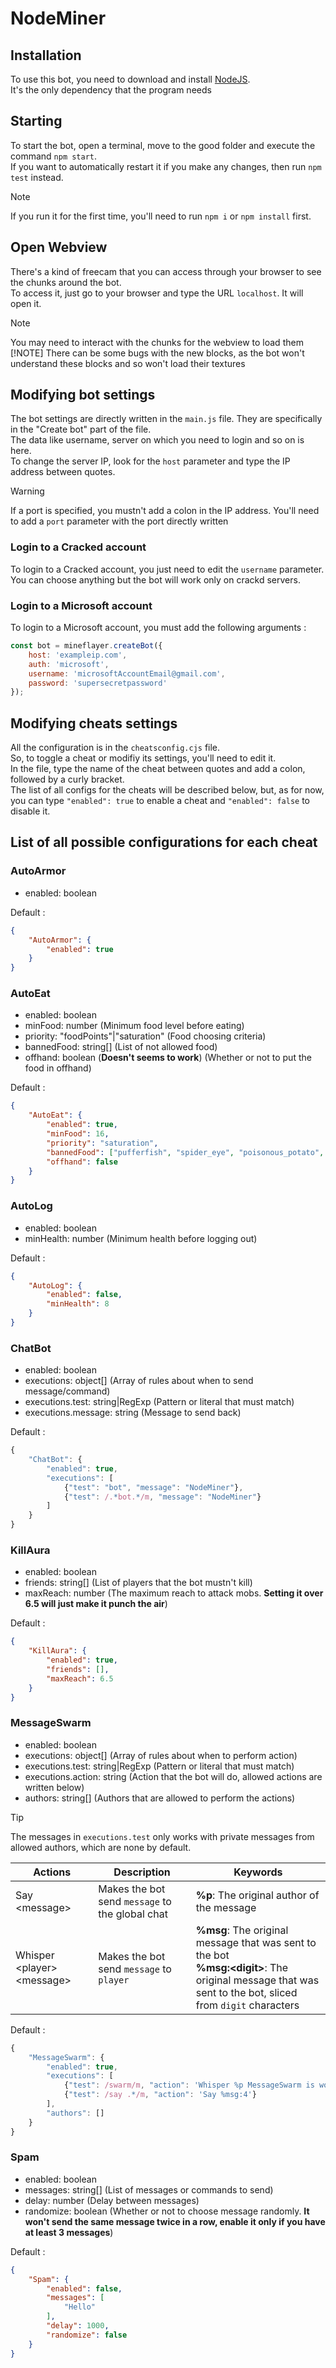 # NodeMiner

## Installation

To use this bot, you need to download and install [NodeJS](https://nodejs.org/en).  
It's the only dependency that the program needs  

## Starting

To start the bot, open a terminal, move to the good folder and execute the command `npm start`.  
If you want to automatically restart it if you make any changes, then run `npm test` instead.  
> [!NOTE]
> If you run it for the first time, you'll need to run `npm i` or `npm install` first.

## Open Webview

There's a kind of freecam that you can access through your browser to see the chunks around the bot.  
To access it, just go to your browser and type the URL `localhost`. It will open it.  
> [!NOTE]
> You may need to interact with the chunks for the webview to load them
> [!NOTE]
> There can be some bugs with the new blocks, as the bot won't understand these blocks and so won't load their textures

## Modifying bot settings

The bot settings are directly written in the `main.js` file. They are specifically in the "Create bot" part of the file.  
The data like username, server on which you need to login and so on is here.  
To change the server IP, look for the `host` parameter and type the IP address between quotes.
> [!WARNING]
> If a port is specified, you mustn't add a colon in the IP address. You'll need to add a `port` parameter with the port directly written

### Login to a Cracked account

To login to a Cracked account, you just need to edit the `username` parameter. You can choose anything but the bot will work only on crackd servers.

### Login to a Microsoft account

To login to a Microsoft account, you must add the following arguments :

```js
const bot = mineflayer.createBot({
    host: 'exampleip.com',
    auth: 'microsoft',
    username: 'microsoftAccountEmail@gmail.com',
    password: 'supersecretpassword'
});
```

## Modifying cheats settings

All the configuration is in the `cheatsconfig.cjs` file.  
So, to toggle a cheat or modifiy its settings, you'll need to edit it.  
In the file, type the name of the cheat between quotes and add a colon, followed by a curly bracket.  
The list of all configs for the cheats will be described below, but, as for now, you can type `"enabled": true` to enable a cheat and `"enabled": false` to disable it.

## List of all possible configurations for each cheat

### AutoArmor

- enabled: boolean  

Default :

```json
{
    "AutoArmor": {
        "enabled": true
    }
}
```

### AutoEat

- enabled: boolean
- minFood: number (Minimum food level before eating)
- priority: "foodPoints"|"saturation" (Food choosing criteria)
- bannedFood: string[] (List of not allowed food)
- offhand: boolean (**Doesn't seems to work**) (Whether or not to put the food in offhand)

Default :

```json
{
    "AutoEat": {
        "enabled": true,
        "minFood": 16,
        "priority": "saturation",
        "bannedFood": ["pufferfish", "spider_eye", "poisonous_potato", "rotten_flesh", "chorus_fruit", "chicken", "suspicious_stew", "golden_apple", "enchanted_golden_apple"],
        "offhand": false
    }
}
```

### AutoLog

- enabled: boolean
- minHealth: number (Minimum health before logging out)

Default :

```json
{
    "AutoLog": {
        "enabled": false,
        "minHealth": 8
    }
}
```

### ChatBot

- enabled: boolean
- executions: object[] (Array of rules about when to send message/command)
- executions.test: string|RegExp (Pattern or literal that must match)
- executions.message: string (Message to send back)

Default :

```js
{
    "ChatBot": {
        "enabled": true,
        "executions": [
            {"test": "bot", "message": "NodeMiner"},
            {"test": /.*bot.*/m, "message": "NodeMiner"}
        ]
    }
}
```

### KillAura

- enabled: boolean
- friends: string[] (List of players that the bot mustn't kill)
- maxReach: number (The maximum reach to attack mobs. **Setting it over 6.5 will just make it punch the air**)

Default :

```json
{
    "KillAura": {
        "enabled": true,
        "friends": [],
        "maxReach": 6.5
    }
}
```

### MessageSwarm

- enabled: boolean
- executions: object[] (Array of rules about when to perform action)
- executions.test: string|RegExp (Pattern or literal that must match)
- executions.action: string (Action that the bot will do, allowed actions are written below)
- authors: string[] (Authors that are allowed to perform the actions)

> [!TIP]
> The messages in `executions.test` only works with private messages from allowed authors, which are none by default.  

| Actions                           | Description                                     | Keywords                                                                                                                                                       |
|-----------------------------------|-------------------------------------------------|----------------------------------------------------------------------------------------------------------------------------------------------------------------|
| Say \<message>                    | Makes the bot send `message` to the global chat | **%p**: The original author of the message                                                                                                                     |
| Whisper \<player> \<message>      | Makes the bot send `message` to `player`        | **%msg**: The original message that was sent to the bot <br/> **%msg:\<digit>**: The original message that was sent to the bot, sliced from `digit` characters |

Default :

```js
{
    "MessageSwarm": {
        "enabled": true,
        "executions": [
            {"test": /swarm/m, "action": 'Whisper %p MessageSwarm is working'},
            {"test": /say .*/m, "action": 'Say %msg:4'}
        ],
        "authors": []
    }
}
```

### Spam

- enabled: boolean
- messages: string[] (List of messages or commands to send)
- delay: number (Delay between messages)
- randomize: boolean (Whether or not to choose message randomly. **It won't send the same message twice in a row, enable it only if you have at least 3 messages**)

Default :

```json
{
    "Spam": {
        "enabled": false,
        "messages": [
            "Hello"
        ],
        "delay": 1000,
        "randomize": false
    }
}
```

